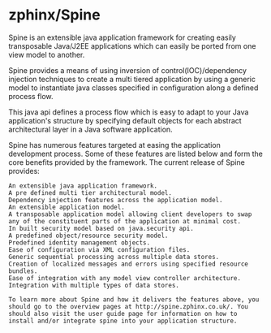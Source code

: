 # zphinx/Spine
Spine is an extensible java application framework for creating easily transposable Java/J2EE applications which can easily be ported from one view model to another.

Spine provides a means of using inversion of control(IOC)/dependency injection techniques to create a multi tiered application by using a generic model to instantiate java classes specified in configuration along a defined process flow.

This java api defines a process flow which is easy to adapt to your Java application's structure by specifying default objects for each abstract architectural layer in a Java software application. 

 Spine has numerous features targeted at easing the application development process. Some of these features are listed below and form the core benefits provided by the framework. The current release of Spine provides:

    An extensible java application framework.
    A pre defined multi tier architectural model.
    Dependency injection features across the application model.
    An extensible application model.
    A transposable application model allowing client developers to swap any of the constituent parts of the application at minimal cost.
    In built security model based on java.security api.
    A predefined object/resource security model.
    Predefined identity management objects.
    Ease of configuration via XML configuration files.
    Generic sequential processing across multiple data stores.
    Creation of localized messages and errors using specified resource bundles.
    Ease of integration with any model view controller architecture.
    Integration with multiple types of data stores. 
    
    To learn more about Spine and how it delivers the features above, you should go to the overview pages at http://spine.zphinx.co.uk/. You should also visit the user guide page for information on how to install and/or integrate spine into your application structure.

    
    
